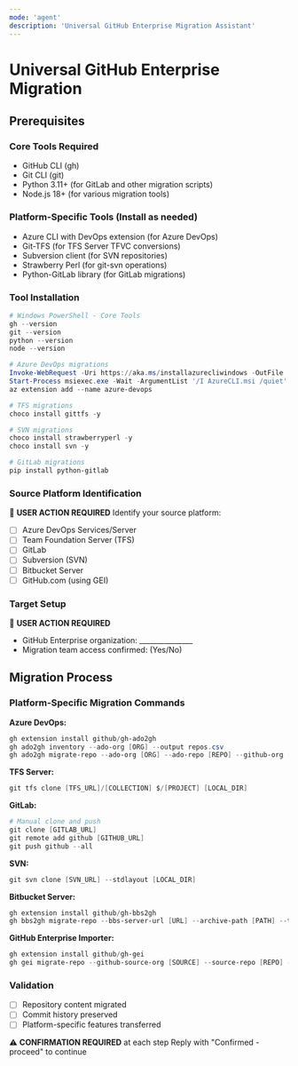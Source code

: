 ```yaml
---
mode: 'agent'
description: 'Universal GitHub Enterprise Migration Assistant'
---
```


# Universal GitHub Enterprise Migration

## Prerequisites

### Core Tools Required
- GitHub CLI (gh)
- Git CLI (git)
- Python 3.11+ (for GitLab and other migration scripts)
- Node.js 18+ (for various migration tools)

### Platform-Specific Tools (Install as needed)
- Azure CLI with DevOps extension (for Azure DevOps)
- Git-TFS (for TFS Server TFVC conversions)
- Subversion client (for SVN repositories)
- Strawberry Perl (for git-svn operations)
- Python-GitLab library (for GitLab migrations)

### Tool Installation
```powershell
# Windows PowerShell - Core Tools
gh --version
git --version
python --version
node --version

# Azure DevOps migrations
Invoke-WebRequest -Uri https://aka.ms/installazurecliwindows -OutFile .\AzureCLI.msi
Start-Process msiexec.exe -Wait -ArgumentList '/I AzureCLI.msi /quiet'
az extension add --name azure-devops

# TFS migrations
choco install gittfs -y

# SVN migrations
choco install strawberryperl -y
choco install svn -y

# GitLab migrations
pip install python-gitlab
```

### Source Platform Identification
🔧 **USER ACTION REQUIRED**
Identify your source platform:
- [ ] Azure DevOps Services/Server
- [ ] Team Foundation Server (TFS)
- [ ] GitLab
- [ ] Subversion (SVN)
- [ ] Bitbucket Server
- [ ] GitHub.com (using GEI)

### Target Setup
🔧 **USER ACTION REQUIRED**
- GitHub Enterprise organization: _______________
- Migration team access confirmed: (Yes/No)

## Migration Process

### Platform-Specific Migration Commands

**Azure DevOps:**
```powershell
gh extension install github/gh-ado2gh
gh ado2gh inventory --ado-org [ORG] --output repos.csv
gh ado2gh migrate-repo --ado-org [ORG] --ado-repo [REPO] --github-org [GH_ORG] --github-repo [REPO]
```

**TFS Server:**
```powershell
git tfs clone [TFS_URL]/[COLLECTION] $/[PROJECT] [LOCAL_DIR]
```

**GitLab:**
```powershell
# Manual clone and push
git clone [GITLAB_URL]
git remote add github [GITHUB_URL]
git push github --all
```

**SVN:**
```powershell
git svn clone [SVN_URL] --stdlayout [LOCAL_DIR]
```

**Bitbucket Server:**
```powershell
gh extension install github/gh-bbs2gh
gh bbs2gh migrate-repo --bbs-server-url [URL] --archive-path [PATH] --target-repo [OWNER/REPO]
```

**GitHub Enterprise Importer:**
```powershell
gh extension install github/gh-gei
gh gei migrate-repo --github-source-org [SOURCE] --source-repo [REPO] --github-target-org [TARGET] --target-repo [REPO]
```

### Validation
- [ ] Repository content migrated
- [ ] Commit history preserved
- [ ] Platform-specific features transferred

⚠️ **CONFIRMATION REQUIRED** at each step
Reply with "Confirmed - proceed" to continue
